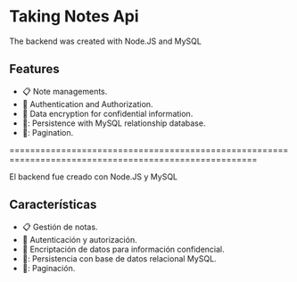 # Taking Notes Api

<p>The backend was created with Node.JS and MySQL</p>

## Features
- :clipboard: Note managements.
- :bust_in_silhouette: Authentication and Authorization.
- :key: Data encryption for confidential information.
- 💾: Persistence with MySQL relationship database.
- 📄: Pagination.

======================================================================================================

<p>El backend fue creado con Node.JS y MySQL</p>

## Características
- :clipboard: Gestión de notas.
- :bust_in_silhouette: Autenticación y autorización.
- :key: Encriptación de datos para información confidencial.
- 💾: Persistencia con base de datos relacional MySQL.
- 📄: Paginación.
